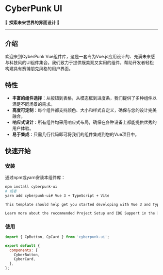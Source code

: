 # CyberPunk UI

🚀 **探索未来世界的界面设计** 🌆

---

## 介绍

欢迎来到CyberPunk Vue组件库，这是一套专为Vue.js应用设计的、充满未来感与科技风的UI组件集合。我们致力于提供既美观又实用的组件，帮助开发者轻松构建具有赛博朋克风格的用户界面。

## 特性

- **丰富的组件选择**：从按钮到表格，从模态框到进度条，我们提供了多种组件以满足不同场景的需求。
- **高度可定制**：每个组件都支持颜色、大小和样式自定义，确保与您的设计完美融合。
- **响应式设计**：所有组件均采用响应式布局，确保在各种设备上都能提供优秀的用户体验。
- **易于集成**：只需几行代码即可将我们的组件集成到您的Vue项目中。

## 快速开始

### 安装

通过npm或yarn安装本组件库：

```bash
npm install cyberpunk-ui
# 或者
yarn add cyberpunk-ui# Vue 3 + TypeScript + Vite

This template should help get you started developing with Vue 3 and TypeScript in Vite. The template uses Vue 3 `<script setup>` SFCs, check out the [script setup docs](https://v3.vuejs.org/api/sfc-script-setup.html#sfc-script-setup) to learn more.

Learn more about the recommended Project Setup and IDE Support in the [Vue Docs TypeScript Guide](https://vuejs.org/guide/typescript/overview.html#project-setup).
```
### 使用

```javaScript
import { CpButton, CpCard } from 'cyberpunk-ui';

export default {
  components: {
    CyberButton,
    CyberCard,
  },
};
```
